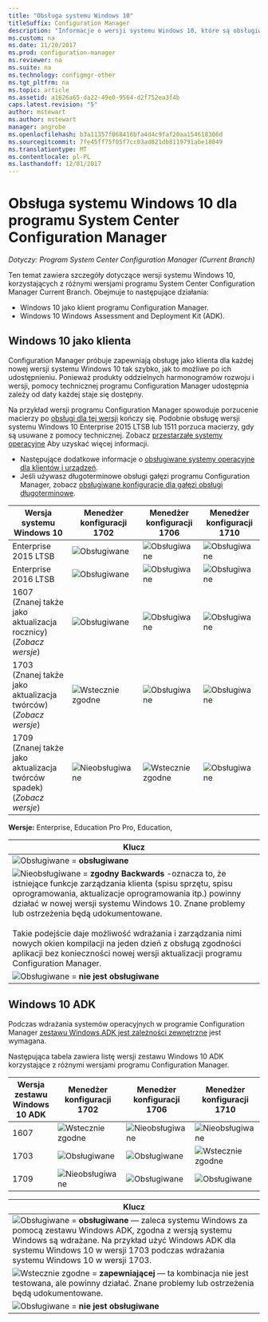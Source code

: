 ```yaml
---
title: "Obsługa systemu Windows 10"
titleSuffix: Configuration Manager
description: "Informacje o wersji systemu Windows 10, które są obsługiwane jako klienci i dla wdrożenia systemu operacyjnego w programie System Center Configuration Manager."
ms.custom: na
ms.date: 11/20/2017
ms.prod: configuration-manager
ms.reviewer: na
ms.suite: na
ms.technology: configmgr-other
ms.tgt_pltfrm: na
ms.topic: article
ms.assetid: a1626a65-da22-49e0-9564-d2f752ea3f4b
caps.latest.revision: "5"
author: mstewart
ms.author: mstewart
manager: angrobe
ms.openlocfilehash: b3a11357f068416bfa4d4c9faf20aa154618306d
ms.sourcegitcommit: 7fe45ff75f05f7cc03ad021db8119791abe18049
ms.translationtype: MT
ms.contentlocale: pl-PL
ms.lasthandoff: 12/01/2017
---
```

# <a name="support-for-windows-10-for-system-center-configuration-manager"></a>Obsługa systemu Windows 10 dla programu System Center Configuration Manager  

*Dotyczy: Program System Center Configuration Manager (Current Branch)*


 Ten temat zawiera szczegóły dotyczące wersji systemu Windows 10, korzystających z różnymi wersjami programu System Center Configuration Manager Current Branch. Obejmuje to następujące działania:
 -  Windows 10 jako klient programu Configuration Manager.
 -  Windows 10 Windows Assessment and Deployment Kit (ADK).

## <a name="windows-10-as-a-client"></a>Windows 10 jako klienta
Configuration Manager próbuje zapewniają obsługę jako klienta dla każdej nowej wersji systemu Windows 10 tak szybko, jak to możliwe po ich udostępnieniu. Ponieważ produkty oddzielnych harmonogramów rozwoju i wersji, pomocy technicznej programu Configuration Manager udostępnia zależy od daty każdej staje się dostępny.

Na przykład wersji programu Configuration Manager spowoduje porzucenie macierzy po [obsługi dla tej wersji](/sccm/core/servers/manage/current-branch-versions-supported) kończy się. Podobnie obsługę wersji systemu Windows 10 Enterprise 2015 LTSB lub 1511 porzuca macierzy, gdy są usuwane z pomocy technicznej. Zobacz [przestarzałe systemy operacyjne](/sccm/core/plan-design/changes/removed-and-deprecated-features#deprecated-operating-systems) Aby uzyskać więcej informacji.

-   Następujące dodatkowe informacje o [obsługiwane systemy operacyjne dla klientów i urządzeń](/sccm/core/plan-design/configs/supported-operating-systems-for-clients-and-devices).
-   Jeśli używasz długoterminowe obsługi gałęzi programu Configuration Manager, zobacz [obsługiwane konfiguracje dla gałęzi obsługi długoterminowe](/sccm/core/understand/supported-configurations-for-ltsb).

|Wersja systemu Windows 10                    |  Menedżer konfiguracji 1702          |    Menedżer konfiguracji 1706 |Menedżer konfiguracji 1710          |  
|---------------------|-----|-----|-----|
|Enterprise 2015 LTSB                   |![Obsługiwane](media/green_check.png) |![Obsługiwane](media/green_check.png) | ![Obsługiwane](media/green_check.png) |
|Enterprise 2016 LTSB                   |![Obsługiwane](media/green_check.png) |![Obsługiwane](media/green_check.png) | ![Obsługiwane](media/green_check.png) |
|1607   <br />(Znanej także jako aktualizacja rocznicy)<br />(*Zobacz wersje*)   |![Obsługiwane](media/green_check.png) |![Obsługiwane](media/green_check.png)            |![Obsługiwane](media/green_check.png) |
|1703   <br />(Znanej także jako aktualizacja twórców)<br />(*Zobacz wersje*)      |![Wstecznie zgodne](media/blue_compat.png) |![Obsługiwane](media/green_check.png) | ![Obsługiwane](media/green_check.png) |
|1709   <br />(Znanej także jako aktualizacja twórców spadek)<br />(*Zobacz wersje*) |![Nieobsługiwane](media/Red_X.png)   |![Wstecznie zgodne](media/blue_compat.png) | ![Obsługiwane](media/green_check.png) |



**Wersje:** Enterprise, Education Pro Pro, Education,   

|Klucz|
|--|
|![Obsługiwane](media/green_check.png) = **obsługiwane**  |
|![Nieobsługiwane](media/blue_compat.png)  = **zgodny Backwards** -oznacza to, że istniejące funkcje zarządzania klienta (spisu sprzętu, spisu oprogramowania, aktualizacje oprogramowania itp.) powinny działać w nowej wersji systemu Windows 10. Znane problemy lub ostrzeżenia będą udokumentowane. <br><br>Takie podejście daje możliwość wdrażania i zarządzania nimi nowych okien kompilacji na jeden dzień z obsługą zgodności aplikacji bez konieczności nowej wersji aktualizacji programu Configuration Manager. |
|![Obsługiwane](media/Red_X.png) = **nie jest obsługiwane**|


## <a name="windows-10-adk"></a>Windows 10 ADK
Podczas wdrażania systemów operacyjnych w programie Configuration Manager [zestawu Windows ADK jest zależności zewnętrzne](/sccm/osd/plan-design/infrastructure-requirements-for-operating-system-deployment) jest wymagana.

Następująca tabela zawiera listę wersji zestawu Windows 10 ADK korzystające z różnymi wersjami programu Configuration Manager.

|Wersja zestawu Windows 10 ADK  |Menedżer konfiguracji 1702   |Menedżer konfiguracji 1706 |Menedżer konfiguracji 1710 |
|--------------------|-----|-----|-----|
|1607  |![Wstecznie zgodne](media/blue_compat.png) |![Nieobsługiwane](media/Red_X.png)| ![Nieobsługiwane](media/Red_X.png) |
|1703  |![Obsługiwane](media/green_check.png)            |![Obsługiwane](media/green_check.png) | ![Wstecznie zgodne](media/blue_compat.png)|
|1709  |![Nieobsługiwane](media/Red_X.png)              |![Obsługiwane](media/green_check.png) | ![Obsługiwane](media/green_check.png)|

|Klucz|
|--|
|![Obsługiwane](media/green_check.png) = **obsługiwane** — zaleca systemu Windows za pomocą zestawu Windows ADK, zgodna z wersją systemu Windows są wdrażane. Na przykład użyć Windows ADK dla systemu Windows 10 w wersji 1703 podczas wdrażania systemu Windows 10 w wersji 1703.  |
|![Wstecznie zgodne](media/blue_compat.png)  = **zapewniającej** — ta kombinacja nie jest testowana, ale powinny działać. Znane problemy lub ostrzeżenia będą udokumentowane. |
|![Obsługiwane](media/Red_X.png) = **nie jest obsługiwane**|
